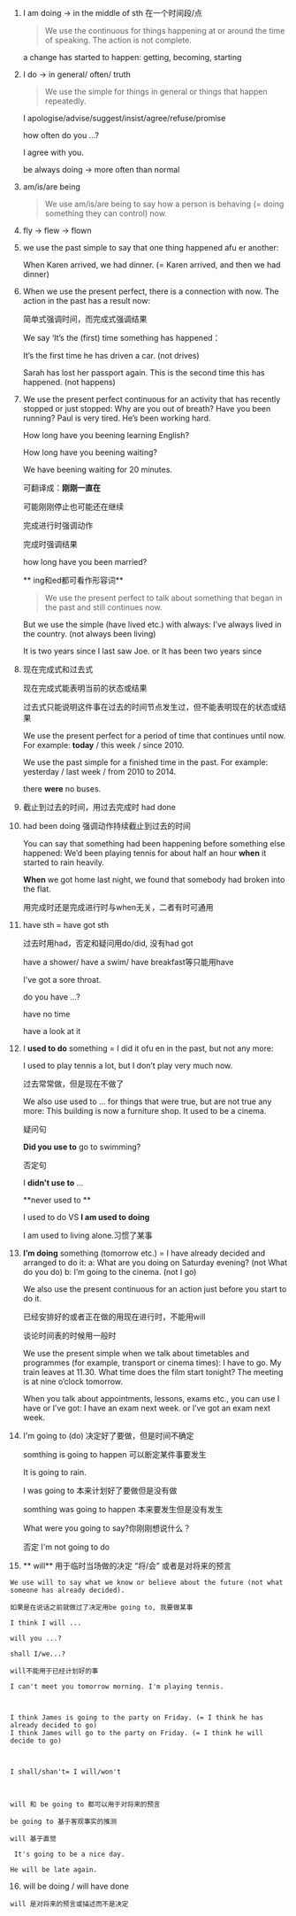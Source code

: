 1. I am doing -> in the middle of sth 在一个时间段/点

   > We use the continuous for things happening at
   > or around the time of speaking.
   > The action is not complete.

   a change has started to happen: getting, becoming, starting

2. I do -> in general/ often/ truth

   > We use the simple for things in general or things
   > that happen repeatedly.

   I apologise/advise/suggest/insist/agree/refuse/promise

   how often do you ...?

   I agree with you.

   be always doing -> more often than normal

3. am/is/are being

   > We use am/is/are being to say how a person is behaving (= doing something they can control) now.

4. fly -> flew -> flown

5. we use the past simple to say that one thing happened afu er another:

   When Karen arrived, we had dinner.
   (= Karen arrived, and then we had dinner)

6. When we use the present perfect, there is a connection with now. The action in the past has a result now:

   简单式强调时间，而完成式强调结果

   We say ‘It’s the (first) time something has happened：

   It’s the first time he has driven a car. (not drives)

   Sarah has lost her passport again. This is the second time this has happened. (not happens)

7. We use the present perfect continuous for an activity that has recently stopped or just stopped:
   Why are you out of breath? Have you been running?
   Paul is very tired. He’s been working hard.

   How long have you beening learning English?

   How long have you beening waiting?

   We have beening waiting for 20 minutes.

   可翻译成：**刚刚一直在**

   可能刚刚停止也可能还在继续

   完成进行时强调动作

   完成时强调结果

   how long have you been married?  

   ** ing和ed都可看作形容词**

   > We use the present perfect to talk about something that began in the past and still
   > continues now.

   But we use the simple (have lived etc.) with always:
   I’ve always lived in the country. (not always been living)
   
   It is two years since I last saw Joe. or It has been two years since  
   
8. 现在完成式和过去式

   现在完成式能表明当前的状态或结果

   过去式只能说明这件事在过去的时间节点发生过，但不能表明现在的状态或结果

   We use the present perfect for a period of time
   that continues until now. For example:
   **today** / this week / since 2010.

   We use the past simple for a finished time in
   the past. For example:
   yesterday / last week / from 2010 to 2014.

   

   there **were** no buses.

9. 截止到过去的时间，用过去完成时 had done

10. had been doing 强调动作持续截止到过去的时间

    You can say that something had been happening before something else happened:
    We’d been playing tennis for about half an hour **when** it started to rain heavily.

    **When** we got home last night, we found that somebody had broken into the flat.

    用完成时还是完成进行时与when无关，二者有时可通用

11. have sth = have got sth

    过去时用had，否定和疑问用do/did,  没有had got

    have a shower/ have a swim/ have breakfast等只能用have

    I've got a sore throat.

    do you have ...?

    have no time

    have a look at it

12. I **used to do** something = I did it ofu en in the past, but not any more:

    I used to play tennis a lot, but I don’t play very much now.

    过去常常做，但是现在不做了

    We also use used to … for things that were true, but are not true any more:
    This building is now a furniture shop. It used to be a cinema.

    疑问句

    **Did you use to** go to swimming?

    否定句

    I **didn't use to** ...

    **never used to **

    I used to do VS **I am used to doing**

    I am used to living alone.习惯了某事

13. **I’m doing** something (tomorrow etc.) = I have already decided and arranged to do it:
    a: What are you doing on Saturday evening? (not What do you do)
    b: I’m going to the cinema. (not I go)

    We also use the present continuous for an action just before you start to do it. 

    已经安排好的或者正在做的用现在进行时，不能用will

    谈论时间表的时候用一般时

    We use the present simple when we talk about timetables and programmes (for example, transport or cinema times):
    I have to go. My train leaves at 11.30.
    What time does the film start tonight?
    The meeting is at nine o’clock tomorrow.

    When you talk about appointments, lessons, exams etc., you can use I have or I’ve got:
    I have an exam next week. or I’ve got an exam next week.

14. I'm going to (do) 决定好了要做，但是时间不确定

    somthing is going to happen 可以断定某件事要发生

    It is going to rain.

    I was going to 本来计划好了要做但是没有做

    somthing was going to happen 本来要发生但是没有发生

    What were you going to say?你刚刚想说什么？

    否定 I'm not going to do

15.  ** will** 用于临时当场做的决定 “将/会” 或者是对将来的预言

    We use will to say what we know or believe about the future (not what someone has already decided).

    如果是在说话之前就做过了决定用be going to, 我要做某事

    I think I will ...

    will you ...?

    shall I/we...?

    will不能用于已经计划好的事

    I can't meet you tomorrow morning. I'm playing tennis.

    

    I think James is going to the party on Friday. (= I think he has already decided to go)
    I think James will go to the party on Friday. (= I think he will decide to go)

    

    I shall/shan't= I will/won't

    

    will 和 be going to 都可以用于对将来的预言

    be going to 基于客观事实的推测

    will 基于直觉

     It's going to be a nice day.

    He will be late again.

16.  will be doing / will have done

    will 是对将来的预言或描述而不是决定